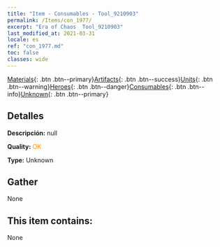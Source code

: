 ```yaml
---
title: "Item - Consumables - Tool_9210903"
permalink: /Items/con_1977/
excerpt: "Era of Chaos  Tool_9210903"
last_modified_at: 2021-03-31
locale: es
ref: "con_1977.md"
toc: false
classes: wide
---
```

 [Materials](/es/Items/){: .btn .btn--primary}[Artifacts](/es/Items/Artifacts/){: .btn .btn--success}[Units](/es/Items/Units/){: .btn .btn--warning}[Heroes](/es/Items/Heroes/){: .btn .btn--danger}[Consumables](/es/Items/Consumables/){: .btn .btn--info}[Unknown](/es/Items/Unknown/){: .btn .btn--primary}

## Detalles
 **Descripción:** null

 **Quality:** <span style="color: #FF8C00">OK</span>

 **Type:** Unknown

## Gather

  None

## This item contains:

  None

